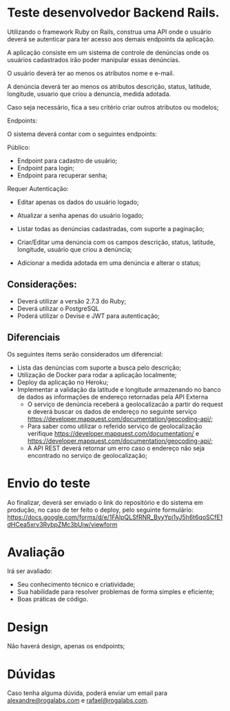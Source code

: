 # Teste desenvolvedor Backend Rails.

Utilizando o framework Ruby on Rails, construa uma API onde o usuário deverá se autenticar para ter acesso aos demais endpoints da aplicação.

A aplicação consiste em um sistema de controle de denúncias onde os usuários cadastrados irão poder manipular essas denúncias.

O usuário deverá ter ao menos os atributos nome e e-mail.
 
A denúncia deverá ter ao menos os atributos descrição, status, latitude, longitude, usuario que criou a denuncia, medida adotada.

Caso seja necessário, fica a seu critério criar outros atributos ou modelos;

Endpoints:

O sistema deverá contar com o seguintes endpoints:

Público: 
- Endpoint para cadastro de usuário;
- Endpoint para login;
- Endpoint para recuperar senha;

Requer Autenticação:
- Editar apenas os dados do usuário logado;
- Atualizar a senha apenas do usuário logado;


- Listar todas as denúncias cadastradas, com suporte a paginação;
- Criar/Editar uma denúncia com os campos descrição, status, latitude, longitude, usuário que criou a denúncia; 
- Adicionar a medida adotada em uma denúncia e alterar o status;


## Considerações:

- Deverá utilizar a versão 2.7.3 do Ruby;
- Deverá utilizar o PostgreSQL
- Poderá utilizar o Devise e JWT para autenticação;

## Diferenciais
Os seguintes items serão considerados um diferencial:
- Lista das denúncias com suporte a busca pelo descrição;
- Utilização de Docker para rodar a aplicação localmente;
- Deploy da aplicação no Heroku;
- Implementar a validação da latitude e longitude armazenando no banco de dados as informações de endereço retornadas pela API Externa
  - O serviço de denúncia receberá a geolocalizacão a partir do request e deverá buscar os dados de endereço no seguinte serviço https://developer.mapquest.com/documentation/geocoding-api/;
  - Para saber como utilizar o referido serviço de geolocalização verifique https://developer.mapquest.com/documentation/ e https://developer.mapquest.com/documentation/geocoding-api/;
  - A API REST deverá retornar um erro caso o endereço não seja encontrado no serviço de geolocalização;

# Envio do teste

Ao finalizar, deverá ser enviado o link do repositório e do sistema em produção, no caso de ter feito o deploy, pelo seguinte formulário:
https://docs.google.com/forms/d/e/1FAIpQLSfRNR_ByyYpi1yJ5h6t6qoSCfE1dHCea5xrv3RvbpZMc3bUjw/viewform

# Avaliação

Irá ser avaliado: 
- Seu conhecimento técnico e criatividade;
- Sua habilidade para resolver problemas de forma simples e eficiente;
- Boas práticas de código.

# Design

Não haverá design, apenas os endpoints;

# Dúvidas

Caso tenha alguma dúvida, poderá enviar um email para alexandre@rogalabs.com e rafael@rogalabs.com.
